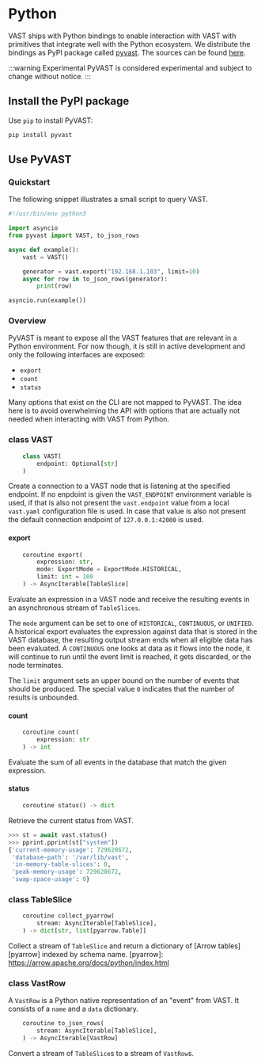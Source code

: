 # Python

VAST ships with Python bindings to enable interaction with VAST with primitives
that integrate well with the Python ecosystem. We distribute the bindings as
PyPI package called [pyvast][pypi-page]. The sources can be found
[here](pyvast-source).

[pypi-page]: https://pypi.org/project/pyvast/
[pyvast-source]: https://github.com/tenzir/vast/tree/master/python

:::warning Experimental
PyVAST is considered experimental and subject to change without notice.
:::

## Install the PyPI package

Use `pip` to install PyVAST:

```bash
pip install pyvast
```

## Use PyVAST

### Quickstart

The following snippet illustrates a small script to query VAST.

```py
#!/usr/bin/env python3

import asyncio
from pyvast import VAST, to_json_rows

async def example():
    vast = VAST()

    generator = vast.export("192.168.1.103", limit=10)
    async for row in to_json_rows(generator):
        print(row)

asyncio.run(example())
```

### Overview

PyVAST is meant to expose all the VAST features that are relevant in a Python
environment. For now though, it is still in active development and only the
following interfaces are exposed:
- `export`
- `count`
- `status`

Many options that exist on the CLI are not mapped to PyVAST. The idea here is to
avoid overwhelming the API with options that are actually not needed when
interacting with VAST from Python.

### class VAST

```py
    class VAST(
        endpoint: Optional[str]
    )
```

Create a connection to a VAST node that is listening at the specified endpoint.
If no enpdoint is given the `VAST_ENDPOINT` environment variable is used, if
that is also not present the `vast.endpoint` value from a local `vast.yaml`
configuration file is used. In case that value is also not present the default
connection endpoint of `127.0.0.1:42000` is used.

#### export

```py
    coroutine export(
        expression: str,
        mode: ExportMode = ExportMode.HISTORICAL,
        limit: int = 100
    ) -> AsyncIterable[TableSlice]
```

Evaluate an expression in a VAST node and receive the resulting events in an
asynchronous stream of `TableSlices`.

The `mode` argument can be set to one of `HISTORICAL`, `CONTINUOUS`, or
`UNIFIED`. A historical export evaluates the expression against data
that is stored in the VAST database, the resulting output stream ends
when all eligible data has been evaluated. A `CONTINUOUS` one looks at data
as it flows into the node, it will continue to run until the event limit is
reached, it gets discarded, or the node terminates.

The `limit` argument sets an upper bound on the number of events that should
be produced. The special value `0` indicates that the number of results is
unbounded.

#### count

```py
    coroutine count(
        expression: str
    ) -> int
```

Evaluate the sum of all events in the database that match the given expression.

#### status

```py
    coroutine status() -> dict
```

Retrieve the current status from VAST.

```py
>>> st = await vast.status()
>>> pprint.pprint(st["system"])
{'current-memory-usage': 729628672,
 'database-path': '/var/lib/vast',
 'in-memory-table-slices': 0,
 'peak-memory-usage': 729628672,
 'swap-space-usage': 0}
```

### class TableSlice

```py
    coroutine collect_pyarrow(
        stream: AsyncIterable[TableSlice],
    ) -> dict[str, list[pyarrow.Table]]
```

Collect a stream of `TableSlice` and return a dictionary of [Arrow
tables][pyarrow] indexed by schema name.
[pyarrow]: https://arrow.apache.org/docs/python/index.html

### class VastRow

A `VastRow` is a Python native representation of an "event" from VAST. It
consists of a `name` and a `data` dictionary.

```py
    coroutine to_json_rows(
        stream: AsyncIterable[TableSlice],
    ) -> AsyncIterable[VastRow]
```

Convert a stream of `TableSlice`s to a stream of `VastRow`s.
